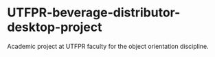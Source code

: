 # UTFPR-beverage-distributor-desktop-project
 Academic project at UTFPR faculty for the object orientation discipline.
